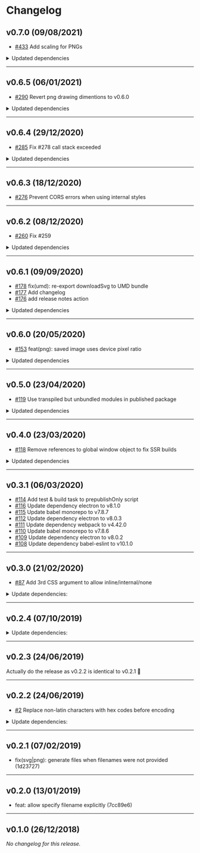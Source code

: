 # Changelog

## v0.7.0 (09/08/2021)
- [#433](https://github.com/cy6erskunk/svg-crowbar/pull/433) Add scaling for PNGs

<details>
<summary>Updated dependencies</summary>

- [#333](https://github.com/cy6erskunk/svg-crowbar/pull/333) Update dependency webpack to v5.24.4
- [#332](https://github.com/cy6erskunk/svg-crowbar/pull/332) Update dependency webpack to v5.24.3
- [#331](https://github.com/cy6erskunk/svg-crowbar/pull/331) Update dependency @babel/preset-env to v7.13.9
- [#330](https://github.com/cy6erskunk/svg-crowbar/pull/330) Update babel monorepo to v7.13.8
- [#329](https://github.com/cy6erskunk/svg-crowbar/pull/329) Update dependency webpack to v5.24.2
- [#328](https://github.com/cy6erskunk/svg-crowbar/pull/328) Update dependency webpack to v5.24.1
- [#327](https://github.com/cy6erskunk/svg-crowbar/pull/327) Update dependency @babel/preset-env to v7.13.5
- [#324](https://github.com/cy6erskunk/svg-crowbar/pull/324) Update babel monorepo
- [#325](https://github.com/cy6erskunk/svg-crowbar/pull/325) Update dependency webpack to v5.24.0
- [#323](https://github.com/cy6erskunk/svg-crowbar/pull/323) Update dependency electron to v10.4.0
- [#322](https://github.com/cy6erskunk/svg-crowbar/pull/322) Update dependency webpack to v5.23.0
- [#321](https://github.com/cy6erskunk/svg-crowbar/pull/321) Update babel monorepo to v7.12.17
- [#320](https://github.com/cy6erskunk/svg-crowbar/pull/320) Update dependency webpack to v5.22.0
- [#318](https://github.com/cy6erskunk/svg-crowbar/pull/318) Update babel monorepo to v7.12.16
- [#317](https://github.com/cy6erskunk/svg-crowbar/pull/317) Update Node.js to v14.15.5
- [#316](https://github.com/cy6erskunk/svg-crowbar/pull/316) Update dependency webpack to v5.21.2
- [#315](https://github.com/cy6erskunk/svg-crowbar/pull/315) Update dependency webpack to v5.21.1
- [#314](https://github.com/cy6erskunk/svg-crowbar/pull/314) Update dependency electron to v10.3.2
- [#313](https://github.com/cy6erskunk/svg-crowbar/pull/313) Update dependency webpack to v5.21.0
- [#312](https://github.com/cy6erskunk/svg-crowbar/pull/312) Update dependency webpack to v5.20.2
- [#311](https://github.com/cy6erskunk/svg-crowbar/pull/311) Update dependency webpack to v5.20.1
- [#310](https://github.com/cy6erskunk/svg-crowbar/pull/310) Update babel monorepo to v7.12.13
- [#307](https://github.com/cy6erskunk/svg-crowbar/pull/307) Update dependency webpack to v5.20.0
- [#309](https://github.com/cy6erskunk/svg-crowbar/pull/309) Update dependency webpack-cli to v4.5.0
- [#308](https://github.com/cy6erskunk/svg-crowbar/pull/308) Update dependency eslint to v7.19.0
- [#306](https://github.com/cy6erskunk/svg-crowbar/pull/306) Update dependency electron to v10.3.1
- [#305](https://github.com/cy6erskunk/svg-crowbar/pull/305) Update dependency webpack to v5.18.0
- [#304](https://github.com/cy6erskunk/svg-crowbar/pull/304) Update dependency webpack to v5.17.0
- [#302](https://github.com/cy6erskunk/svg-crowbar/pull/302) Update dependency webpack to v5.16.0
- [#301](https://github.com/cy6erskunk/svg-crowbar/pull/301) Update dependency webpack-cli to v4.4.0
- [#300](https://github.com/cy6erskunk/svg-crowbar/pull/300) Update dependency eslint to v7.18.0
- [#299](https://github.com/cy6erskunk/svg-crowbar/pull/299) Update dependency electron to v10.3.0
- [#298](https://github.com/cy6erskunk/svg-crowbar/pull/298) Update dependency webpack to v5.15.0
- [#297](https://github.com/cy6erskunk/svg-crowbar/pull/297) Update dependency webpack to v5.14.0
- [#296](https://github.com/cy6erskunk/svg-crowbar/pull/296) Update dependency webpack to v5.13.0
- [#295](https://github.com/cy6erskunk/svg-crowbar/pull/295) Update dependency webpack to v5.12.3
- [#294](https://github.com/cy6erskunk/svg-crowbar/pull/294) Update dependency webpack to v5.12.2
- [#293](https://github.com/cy6erskunk/svg-crowbar/pull/293) Update dependency webpack to v5.12.1
- [#292](https://github.com/cy6erskunk/svg-crowbar/pull/292) Update dependency webpack to v5.12.0
- [#434](https://github.com/cy6erskunk/svg-crowbar/pull/434) Update dependency webpack to v5.49.0
- [#431](https://github.com/cy6erskunk/svg-crowbar/pull/431) Update babel monorepo to v7.15.0
- [#430](https://github.com/cy6erskunk/svg-crowbar/pull/430) Update dependency electron to v13.1.8
- [#429](https://github.com/cy6erskunk/svg-crowbar/pull/429) Update dependency webpack to v5.48.0
- [#428](https://github.com/cy6erskunk/svg-crowbar/pull/428) Update dependency @babel/preset-env to v7.14.9
- [#427](https://github.com/cy6erskunk/svg-crowbar/pull/427) Update dependency eslint to v7.32.0
- [#319](https://github.com/cy6erskunk/svg-crowbar/pull/319) Update dependency eslint to v7.31.0
- [#425](https://github.com/cy6erskunk/svg-crowbar/pull/425) Update dependency webpack to v5.47.1
- [#424](https://github.com/cy6erskunk/svg-crowbar/pull/424) Update dependency webpack to v5.47.0
- [#423](https://github.com/cy6erskunk/svg-crowbar/pull/423) Update dependency webpack to v5.46.0
- [#422](https://github.com/cy6erskunk/svg-crowbar/pull/422) Update babel monorepo to v7.14.8
- [#421](https://github.com/cy6erskunk/svg-crowbar/pull/421) Update dependency webpack to v5.45.1
- [#420](https://github.com/cy6erskunk/svg-crowbar/pull/420) Update dependency webpack to v5.45.0
- [#419](https://github.com/cy6erskunk/svg-crowbar/pull/419) Update dependency electron to v13.1.7
- [#412](https://github.com/cy6erskunk/svg-crowbar/pull/412) Update Node.js to v14.17.3
- [#418](https://github.com/cy6erskunk/svg-crowbar/pull/418) Update dependency webpack to v5.44.0
- [#417](https://github.com/cy6erskunk/svg-crowbar/pull/417) Update dependency webpack to v5.43.0
- [#416](https://github.com/cy6erskunk/svg-crowbar/pull/416) Update dependency electron to v13.1.6
- [#415](https://github.com/cy6erskunk/svg-crowbar/pull/415) Update dependency webpack to v5.42.1
- [#414](https://github.com/cy6erskunk/svg-crowbar/pull/414) Update dependency webpack to v5.42.0
- [#413](https://github.com/cy6erskunk/svg-crowbar/pull/413) Update dependency electron to v13.1.5
- [#411](https://github.com/cy6erskunk/svg-crowbar/pull/411) Update dependency webpack to v5.41.1
- [#409](https://github.com/cy6erskunk/svg-crowbar/pull/409) Update dependency webpack to v5.41.0
- [#408](https://github.com/cy6erskunk/svg-crowbar/pull/408) Update dependency prettier to v2.3.2
- [#406](https://github.com/cy6erskunk/svg-crowbar/pull/406) Remove travis config
- [#388](https://github.com/cy6erskunk/svg-crowbar/pull/388) Update dependency electron to v13
- [#405](https://github.com/cy6erskunk/svg-crowbar/pull/405) Add node.js workflow
- [#356](https://github.com/cy6erskunk/svg-crowbar/pull/356) Update Node.js to v14.17.1
- [#404](https://github.com/cy6erskunk/svg-crowbar/pull/404) Update dependency @babel/preset-env to v7.14.7
- [#403](https://github.com/cy6erskunk/svg-crowbar/pull/403) Update dependency electron to v12.0.12
- [#402](https://github.com/cy6erskunk/svg-crowbar/pull/402) Update dependency webpack to v5.40.0
- [#401](https://github.com/cy6erskunk/svg-crowbar/pull/401) Update dependency webpack to v5.39.1
- [#400](https://github.com/cy6erskunk/svg-crowbar/pull/400) Update dependency webpack to v5.39.0
- [#399](https://github.com/cy6erskunk/svg-crowbar/pull/399) Update dependency @babel/core to v7.14.6
- [#398](https://github.com/cy6erskunk/svg-crowbar/pull/398) Update babel monorepo to v7.14.5
- [#397](https://github.com/cy6erskunk/svg-crowbar/pull/397) Update dependency electron to v12.0.11
- [#396](https://github.com/cy6erskunk/svg-crowbar/pull/396) Update dependency webpack-cli to v4.7.2
- [#395](https://github.com/cy6erskunk/svg-crowbar/pull/395) Update dependency webpack-cli to v4.7.1
- [#394](https://github.com/cy6erskunk/svg-crowbar/pull/394) Update dependency prettier to v2.3.1
- [#393](https://github.com/cy6erskunk/svg-crowbar/pull/393) Update dependency electron to v12.0.10
- [#392](https://github.com/cy6erskunk/svg-crowbar/pull/392) Update dependency @babel/preset-env to v7.14.4
- [#391](https://github.com/cy6erskunk/svg-crowbar/pull/391) Update dependency webpack to v5.38.1
- [#390](https://github.com/cy6erskunk/svg-crowbar/pull/390) Update dependency webpack to v5.38.0
- [#387](https://github.com/cy6erskunk/svg-crowbar/pull/387) Update dependency electron to v12.0.9
- [#386](https://github.com/cy6erskunk/svg-crowbar/pull/386) Update dependency webpack to v5.37.1
- [#385](https://github.com/cy6erskunk/svg-crowbar/pull/385) Update dependency electron to v12.0.8
- [#384](https://github.com/cy6erskunk/svg-crowbar/pull/384) Update babel monorepo to v7.14.3
- [#383](https://github.com/cy6erskunk/svg-crowbar/pull/383) Update babel monorepo to v7.14.2
- [#382](https://github.com/cy6erskunk/svg-crowbar/pull/382) Update dependency webpack to v5.37.0
- [#381](https://github.com/cy6erskunk/svg-crowbar/pull/381) Update dependency prettier to v2.3.0
- [#380](https://github.com/cy6erskunk/svg-crowbar/pull/380) Update dependency electron to v12.0.7
- [#378](https://github.com/cy6erskunk/svg-crowbar/pull/378) Update dependency webpack-cli to v4.7.0
- [#377](https://github.com/cy6erskunk/svg-crowbar/pull/377) Update dependency @babel/preset-env to v7.14.1
- [#376](https://github.com/cy6erskunk/svg-crowbar/pull/376) Update dependency electron to v12.0.6
- [#375](https://github.com/cy6erskunk/svg-crowbar/pull/375) Update dependency webpack to v5.36.2
- [#374](https://github.com/cy6erskunk/svg-crowbar/pull/374) Update babel monorepo to v7.14.0
- [#373](https://github.com/cy6erskunk/svg-crowbar/pull/373) Update dependency webpack to v5.36.1
- [#372](https://github.com/cy6erskunk/svg-crowbar/pull/372) Update dependency webpack to v5.36.0
- [#371](https://github.com/cy6erskunk/svg-crowbar/pull/371) Update dependency eslint-config-prettier to v8.3.0
- [#370](https://github.com/cy6erskunk/svg-crowbar/pull/370) Update dependency webpack to v5.35.1
- [#369](https://github.com/cy6erskunk/svg-crowbar/pull/369) Update dependency webpack to v5.35.0
- [#368](https://github.com/cy6erskunk/svg-crowbar/pull/368) Update dependency electron to v12.0.5
- [#367](https://github.com/cy6erskunk/svg-crowbar/pull/367) Update babel monorepo to v7.13.16
- [#366](https://github.com/cy6erskunk/svg-crowbar/pull/366) Update dependency webpack to v5.34.0
- [#365](https://github.com/cy6erskunk/svg-crowbar/pull/365) Update dependency eslint-plugin-prettier to v3.4.0
- [#364](https://github.com/cy6erskunk/svg-crowbar/pull/364) Update dependency webpack to v5.33.2
- [#363](https://github.com/cy6erskunk/svg-crowbar/pull/363) Update dependency electron to v12.0.4
- [#362](https://github.com/cy6erskunk/svg-crowbar/pull/362) Update dependency electron to v12.0.3
- [#361](https://github.com/cy6erskunk/svg-crowbar/pull/361) Update dependency eslint-config-prettier to v8.2.0
- [#360](https://github.com/cy6erskunk/svg-crowbar/pull/360) Update dependency webpack to v5.32.0
- [#359](https://github.com/cy6erskunk/svg-crowbar/pull/359) Update dependency webpack to v5.31.2
- [#358](https://github.com/cy6erskunk/svg-crowbar/pull/358) Update babel monorepo to v7.13.15
- [#357](https://github.com/cy6erskunk/svg-crowbar/pull/357) Update dependency webpack to v5.31.0
- [#355](https://github.com/cy6erskunk/svg-crowbar/pull/355) Update dependency webpack to v5.30.0
- [#354](https://github.com/cy6erskunk/svg-crowbar/pull/354) Update dependency webpack to v5.29.0
- [#334](https://github.com/cy6erskunk/svg-crowbar/pull/334) Update dependency electron to v12
- [#335](https://github.com/cy6erskunk/svg-crowbar/pull/335) Update dependency eslint-config-prettier to v8
- [#326](https://github.com/cy6erskunk/svg-crowbar/pull/326) Update Node.js to v14.16.0
- [#353](https://github.com/cy6erskunk/svg-crowbar/pull/353) Update babel monorepo to v7.13.14
- [#352](https://github.com/cy6erskunk/svg-crowbar/pull/352) Update dependency webpack-cli to v4.6.0
- [#351](https://github.com/cy6erskunk/svg-crowbar/pull/351) Update dependency @babel/core to v7.13.13
- [#350](https://github.com/cy6erskunk/svg-crowbar/pull/350) Update dependency webpack to v5.28.0
- [#349](https://github.com/cy6erskunk/svg-crowbar/pull/349) Update dependency electron to v10.4.2
- [#348](https://github.com/cy6erskunk/svg-crowbar/pull/348) Update dependency @babel/preset-env to v7.13.12
- [#347](https://github.com/cy6erskunk/svg-crowbar/pull/347) Update dependency webpack to v5.27.2
- [#346](https://github.com/cy6erskunk/svg-crowbar/pull/346) Update dependency webpack to v5.27.1
- [#345](https://github.com/cy6erskunk/svg-crowbar/pull/345) Update dependency webpack to v5.27.0
- [#344](https://github.com/cy6erskunk/svg-crowbar/pull/344) Update dependency webpack to v5.26.3
- [#343](https://github.com/cy6erskunk/svg-crowbar/pull/343) Update dependency @jest-runner/electron to v3.0.1
- [#342](https://github.com/cy6erskunk/svg-crowbar/pull/342) Update dependency webpack to v5.26.2
- [#341](https://github.com/cy6erskunk/svg-crowbar/pull/341) Update dependency webpack to v5.26.1
- [#340](https://github.com/cy6erskunk/svg-crowbar/pull/340) Update dependency electron to v10.4.1
- [#339](https://github.com/cy6erskunk/svg-crowbar/pull/339) Update dependency webpack to v5.26.0
- [#338](https://github.com/cy6erskunk/svg-crowbar/pull/338) Update dependency webpack to v5.25.1
- [#337](https://github.com/cy6erskunk/svg-crowbar/pull/337) Update dependency webpack to v5.25.0
- [#336](https://github.com/cy6erskunk/svg-crowbar/pull/336) Update babel monorepo to v7.13.10
</details>

---

## v0.6.5 (06/01/2021)
- [#290](https://github.com/cy6erskunk/svg-crowbar/pull/290) Revert png drawing dimentions to v0.6.0

<details>
<summary>Updated dependencies</summary>

- [#284](https://github.com/cy6erskunk/svg-crowbar/pull/284) Update dependency webpack-cli to v4.3.1
- [#291](https://github.com/cy6erskunk/svg-crowbar/pull/291) Update Node.js to the latest LTS
- [#289](https://github.com/cy6erskunk/svg-crowbar/pull/289) Update dependency eslint-plugin-prettier to v3.3.1
- [#287](https://github.com/cy6erskunk/svg-crowbar/pull/287) Update dependency eslint to v7.17.0
</details>

---

## v0.6.4 (29/12/2020)
- [#285](https://github.com/cy6erskunk/svg-crowbar/pull/285) Fix #278 call stack exceeded

<details>
<summary>Updated dependencies</summary>

- [#286](https://github.com/cy6erskunk/svg-crowbar/pull/286) Update dependency webpack to v5.11.1
- [#283](https://github.com/cy6erskunk/svg-crowbar/pull/283) Add test case from #75
- [#282](https://github.com/cy6erskunk/svg-crowbar/pull/282) Bump node-notifier from 8.0.0 to 8.0.1
- [#281](https://github.com/cy6erskunk/svg-crowbar/pull/281) Add script to prepare manual tests
- [#280](https://github.com/cy6erskunk/svg-crowbar/pull/280) Add manual tests setup
</details>

---

## v0.6.3 (18/12/2020)
- [#276](https://github.com/cy6erskunk/svg-crowbar/pull/276) Prevent CORS errors when using internal styles

---

## v0.6.2 (08/12/2020)
- [#260](https://github.com/cy6erskunk/svg-crowbar/pull/260) Fix #259

<details>
<summary>Updated dependencies</summary>

- [#267](https://github.com/cy6erskunk/svg-crowbar/pull/267) Update dependency eslint to v7.15.0
- [#266](https://github.com/cy6erskunk/svg-crowbar/pull/266) Update dependency webpack to v5.10.0
- [#265](https://github.com/cy6erskunk/svg-crowbar/pull/265) Update dependency eslint-plugin-prettier to v3.2.0
- [#264](https://github.com/cy6erskunk/svg-crowbar/pull/264) Update dependency webpack to v5.9.0
- [#263](https://github.com/cy6erskunk/svg-crowbar/pull/263) Update dependency prettier to v2.2.1
- [#262](https://github.com/cy6erskunk/svg-crowbar/pull/262) Update dependency webpack to v5.8.0
- [#261](https://github.com/cy6erskunk/svg-crowbar/pull/261) Update dependency webpack to v5.7.0
- [#258](https://github.com/cy6erskunk/svg-crowbar/pull/258) Update dependency @babel/core to v7.12.9
- [#257](https://github.com/cy6erskunk/svg-crowbar/pull/257) Update babel monorepo to v7.12.8
- [#256](https://github.com/cy6erskunk/svg-crowbar/pull/256) Update dependency eslint to v7.14.0
- [#255](https://github.com/cy6erskunk/svg-crowbar/pull/255) Update babel monorepo to v7.12.7
- [#254](https://github.com/cy6erskunk/svg-crowbar/pull/254) Update dependency prettier to v2.2.0
- [#253](https://github.com/cy6erskunk/svg-crowbar/pull/253) Update dependency webpack to v5.6.0
- [#252](https://github.com/cy6erskunk/svg-crowbar/pull/252) Update dependency electron to v10.1.6
- [#251](https://github.com/cy6erskunk/svg-crowbar/pull/251) Update dependency webpack to v5.5.1
- [#250](https://github.com/cy6erskunk/svg-crowbar/pull/250) Update dependency webpack to v5.5.0
- [#248](https://github.com/cy6erskunk/svg-crowbar/pull/248) Update dependency eslint to v7.13.0
- [#247](https://github.com/cy6erskunk/svg-crowbar/pull/247) Update dependency webpack-cli to v4.2.0
- [#246](https://github.com/cy6erskunk/svg-crowbar/pull/246) Update jest monorepo to v26.6.3
- [#245](https://github.com/cy6erskunk/svg-crowbar/pull/245) Update dependency webpack to v5.4.0
- [#244](https://github.com/cy6erskunk/svg-crowbar/pull/244) Update jest monorepo to v26.6.2
- [#243](https://github.com/cy6erskunk/svg-crowbar/pull/243) Update dependency webpack to v5.3.2
- [#242](https://github.com/cy6erskunk/svg-crowbar/pull/242) Update dependency webpack to v5.3.1
- [#241](https://github.com/cy6erskunk/svg-crowbar/pull/241) Update dependency eslint-config-prettier to v6.15.0
- [#240](https://github.com/cy6erskunk/svg-crowbar/pull/240) Update dependency webpack to v5.3.0
- [#239](https://github.com/cy6erskunk/svg-crowbar/pull/239) Update dependency eslint to v7.12.1
- [#238](https://github.com/cy6erskunk/svg-crowbar/pull/238) Update dependency eslint to v7.12.0
- [#237](https://github.com/cy6erskunk/svg-crowbar/pull/237) Update dependency electron to v10.1.5
- [#235](https://github.com/cy6erskunk/svg-crowbar/pull/235) Update dependency webpack to v5.2.0
- [#222](https://github.com/cy6erskunk/svg-crowbar/pull/222) Update dependency webpack-cli to v4
- [#236](https://github.com/cy6erskunk/svg-crowbar/pull/236) Update jest monorepo to v26.6.1
- [#234](https://github.com/cy6erskunk/svg-crowbar/pull/234) Update dependency eslint-config-prettier to v6.14.0
- [#233](https://github.com/cy6erskunk/svg-crowbar/pull/233) Update dependency electron to v10.1.4
- [#232](https://github.com/cy6erskunk/svg-crowbar/pull/232) Update jest monorepo to v26.6.0
- [#231](https://github.com/cy6erskunk/svg-crowbar/pull/231) Update dependency @babel/core to v7.12.3
- [#220](https://github.com/cy6erskunk/svg-crowbar/pull/220) Update Node.js to v12.19.0
- [#230](https://github.com/cy6erskunk/svg-crowbar/pull/230) Update dependency eslint-config-prettier to v6.13.0
- [#229](https://github.com/cy6erskunk/svg-crowbar/pull/229) Update dependency webpack to v5.1.3
- [#228](https://github.com/cy6erskunk/svg-crowbar/pull/228) Update babel monorepo to v7.12.1
- [#227](https://github.com/cy6erskunk/svg-crowbar/pull/227) Update dependency webpack to v5.1.2
- [#226](https://github.com/cy6erskunk/svg-crowbar/pull/226) Update dependency webpack to v5.1.1
- [#225](https://github.com/cy6erskunk/svg-crowbar/pull/225) Update babel monorepo to v7.12.0
- [#223](https://github.com/cy6erskunk/svg-crowbar/pull/223) Update dependency webpack to v5
- [#224](https://github.com/cy6erskunk/svg-crowbar/pull/224) Update dependency jest to v26.5.3
- [#221](https://github.com/cy6erskunk/svg-crowbar/pull/221) Update dependency eslint to v7.11.0
- [#219](https://github.com/cy6erskunk/svg-crowbar/pull/219) Update dependency jest to v26.5.2
- [#218](https://github.com/cy6erskunk/svg-crowbar/pull/218) Update jest monorepo to v26.5.2
- [#211](https://github.com/cy6erskunk/svg-crowbar/pull/211) Update Node.js to v12.18.4
- [#217](https://github.com/cy6erskunk/svg-crowbar/pull/217) Update jest monorepo to v26.5.0
- [#216](https://github.com/cy6erskunk/svg-crowbar/pull/216) Update dependency electron to v10.1.3
- [#215](https://github.com/cy6erskunk/svg-crowbar/pull/215) Update dependency eslint to v7.10.0
- [#214](https://github.com/cy6erskunk/svg-crowbar/pull/214) Update dependency eslint-config-prettier to v6.12.0
- [#213](https://github.com/cy6erskunk/svg-crowbar/pull/213) Update dependency webpack to v4.44.2
- [#212](https://github.com/cy6erskunk/svg-crowbar/pull/212) Update dependency prettier to v2.1.2
- [#210](https://github.com/cy6erskunk/svg-crowbar/pull/210) Update dependency electron to v10.1.2
- [#209](https://github.com/cy6erskunk/svg-crowbar/pull/209) Update dependency eslint to v7.9.0
</details>

---

## v0.6.1 (09/09/2020)
- [#178](https://github.com/cy6erskunk/svg-crowbar/pull/178) fix(umd): re-export downloadSvg to UMD bundle
- [#177](https://github.com/cy6erskunk/svg-crowbar/pull/177) Add changelog
- [#176](https://github.com/cy6erskunk/svg-crowbar/pull/176) add release notes action

<details>
<summary>Updated dependencies</summary>

- [#208](https://github.com/cy6erskunk/svg-crowbar/pull/208) Update babel monorepo to v7.11.6
- [#203](https://github.com/cy6erskunk/svg-crowbar/pull/203) Update dependency electron to v10
- [#184](https://github.com/cy6erskunk/svg-crowbar/pull/184) Update Node.js to v12.18.3
- [#207](https://github.com/cy6erskunk/svg-crowbar/pull/207) Update dependency eslint to v7.8.1
- [#206](https://github.com/cy6erskunk/svg-crowbar/pull/206) Update dependency eslint to v7.8.0
- [#205](https://github.com/cy6erskunk/svg-crowbar/pull/205) Update babel monorepo to v7.11.5
- [#204](https://github.com/cy6erskunk/svg-crowbar/pull/204) Update dependency prettier to v2.1.1
- [#202](https://github.com/cy6erskunk/svg-crowbar/pull/202) Update dependency prettier to v2.1.0
- [#201](https://github.com/cy6erskunk/svg-crowbar/pull/201) Update dependency jest to v26.4.2
- [#200](https://github.com/cy6erskunk/svg-crowbar/pull/200) Update dependency @babel/core to v7.11.4
- [#199](https://github.com/cy6erskunk/svg-crowbar/pull/199) Update dependency jest to v26.4.1
- [#198](https://github.com/cy6erskunk/svg-crowbar/pull/198) Update dependency electron to v9.2.1
- [#197](https://github.com/cy6erskunk/svg-crowbar/pull/197) Update dependency eslint to v7.7.0
- [#196](https://github.com/cy6erskunk/svg-crowbar/pull/196) Update dependency jest to v26.4.0
- [#195](https://github.com/cy6erskunk/svg-crowbar/pull/195) Update jest monorepo to v26.3.0
- [#194](https://github.com/cy6erskunk/svg-crowbar/pull/194) Update dependency electron to v9.2.0
- [#193](https://github.com/cy6erskunk/svg-crowbar/pull/193) Update dependency @babel/core to v7.11.1
- [#192](https://github.com/cy6erskunk/svg-crowbar/pull/192) Update dependency eslint to v7.6.0
- [#191](https://github.com/cy6erskunk/svg-crowbar/pull/191) Update jest monorepo to v26.2.2
- [#190](https://github.com/cy6erskunk/svg-crowbar/pull/190) Update babel monorepo to v7.11.0
- [#189](https://github.com/cy6erskunk/svg-crowbar/pull/189) Update jest monorepo to v26.2.1
- [#188](https://github.com/cy6erskunk/svg-crowbar/pull/188) Update jest monorepo to v26.2.0
- [#187](https://github.com/cy6erskunk/svg-crowbar/pull/187) Update dependency webpack to v4.44.1
- [#186](https://github.com/cy6erskunk/svg-crowbar/pull/186) Update dependency electron to v9.1.2
- [#185](https://github.com/cy6erskunk/svg-crowbar/pull/185) Update dependency webpack to v4.44.0
- [#175](https://github.com/cy6erskunk/svg-crowbar/pull/175) Update Node.js to v12.18.2
- [#183](https://github.com/cy6erskunk/svg-crowbar/pull/183) Update dependency electron to v9.1.1
- [#182](https://github.com/cy6erskunk/svg-crowbar/pull/182) Update dependency eslint to v7.5.0
- [#181](https://github.com/cy6erskunk/svg-crowbar/pull/181) Update babel monorepo to v7.10.5
- [#180](https://github.com/cy6erskunk/svg-crowbar/pull/180) Update dependency electron to v9.1.0
- [#179](https://github.com/cy6erskunk/svg-crowbar/pull/179) Update dependency eslint to v7.4.0
- [#155](https://github.com/cy6erskunk/svg-crowbar/pull/155) Update Jest config
- [#174](https://github.com/cy6erskunk/svg-crowbar/pull/174) Update babel monorepo to v7.10.4
- [#173](https://github.com/cy6erskunk/svg-crowbar/pull/173) Update jest monorepo to v26.1.0
- [#172](https://github.com/cy6erskunk/svg-crowbar/pull/172) Update dependency eslint to v7.3.1
- [#171](https://github.com/cy6erskunk/svg-crowbar/pull/171) Update dependency electron to v9.0.5
- [#167](https://github.com/cy6erskunk/svg-crowbar/pull/167) Update Node.js to v12.18.1
- [#170](https://github.com/cy6erskunk/svg-crowbar/pull/170) Update babel monorepo to v7.10.3
- [#169](https://github.com/cy6erskunk/svg-crowbar/pull/169) Update dependency eslint to v7.3.0
- [#168](https://github.com/cy6erskunk/svg-crowbar/pull/168) Update dependency webpack-cli to v3.3.12
- [#157](https://github.com/cy6erskunk/svg-crowbar/pull/157) Update Node.js to v12.18.0
- [#166](https://github.com/cy6erskunk/svg-crowbar/pull/166) Update dependency eslint-plugin-prettier to v3.1.4
- [#165](https://github.com/cy6erskunk/svg-crowbar/pull/165) Update dependency electron to v9.0.4
- [#164](https://github.com/cy6erskunk/svg-crowbar/pull/164) Update dependency electron to v9.0.3
- [#163](https://github.com/cy6erskunk/svg-crowbar/pull/163) Update dependency eslint to v7.2.0
- [#162](https://github.com/cy6erskunk/svg-crowbar/pull/162) Update dependency electron to v9.0.2
- [#161](https://github.com/cy6erskunk/svg-crowbar/pull/161) Update dependency electron to v9.0.1
- [#160](https://github.com/cy6erskunk/svg-crowbar/pull/160) Update babel monorepo to v7.10.2
- [#159](https://github.com/cy6erskunk/svg-crowbar/pull/159) Update babel monorepo to v7.10.1
- [#158](https://github.com/cy6erskunk/svg-crowbar/pull/158) Update babel monorepo to v7.10.0
- [#156](https://github.com/cy6erskunk/svg-crowbar/pull/156) Update dependency eslint to v7.1.0
</details>

---

## v0.6.0 (20/05/2020)
- [#153](https://github.com/cy6erskunk/svg-crowbar/pull/153) feat(png): saved image uses device pixel ratio
<details>
<summary>Updated dependencies</summary>

- [#154](https://github.com/cy6erskunk/svg-crowbar/pull/154) Update dependency electron to v9
- [#152](https://github.com/cy6erskunk/svg-crowbar/pull/152) Update dependency electron to v8.3.0
- [#151](https://github.com/cy6erskunk/svg-crowbar/pull/151) Update dependency eslint to v7
- [#150](https://github.com/cy6erskunk/svg-crowbar/pull/150) Update jest monorepo to v26 (major)
- [#141](https://github.com/cy6erskunk/svg-crowbar/pull/141) Update jest monorepo
- [#149](https://github.com/cy6erskunk/svg-crowbar/pull/149) Update dependency @jest-runner/electron to v3
- [#148](https://github.com/cy6erskunk/svg-crowbar/pull/148) Update dependency electron to v8.2.5
- [#147](https://github.com/cy6erskunk/svg-crowbar/pull/147) Update babel monorepo to v7.9.6
- [#146](https://github.com/cy6erskunk/svg-crowbar/pull/146) Update Node.js to v12.16.3
- [#145](https://github.com/cy6erskunk/svg-crowbar/pull/145) Update dependency electron to v8.2.4
- [#122](https://github.com/cy6erskunk/svg-crowbar/pull/122) Update dependency prettier to v2
- [#144](https://github.com/cy6erskunk/svg-crowbar/pull/144) Pin dependency @babel/cli to 7.8.4
</details>

---

## v0.5.0 (23/04/2020)
- [#119](https://github.com/cy6erskunk/svg-crowbar/pull/119) Use transpiled but unbundled modules in published package
<details>
<summary>Updated dependencies</summary>

- [#143](https://github.com/cy6erskunk/svg-crowbar/pull/143) Update dependency eslint-config-prettier to v6.11.0
- [#142](https://github.com/cy6erskunk/svg-crowbar/pull/142) Update dependency webpack to v4.43.0
- [#140](https://github.com/cy6erskunk/svg-crowbar/pull/140) Move all eslint config to one file
- [#139](https://github.com/cy6erskunk/svg-crowbar/pull/139) Update to the latest Nodejs LTS
- [#138](https://github.com/cy6erskunk/svg-crowbar/pull/138) Update dependency electron to v8.2.3
- [#137](https://github.com/cy6erskunk/svg-crowbar/pull/137) Update dependency electron to v8.2.2
- [#136](https://github.com/cy6erskunk/svg-crowbar/pull/136) Update dependency eslint-plugin-prettier to v3.1.3
- [#135](https://github.com/cy6erskunk/svg-crowbar/pull/135) Update jest monorepo to v25.3.0
- [#134](https://github.com/cy6erskunk/svg-crowbar/pull/134) Update dependency @babel/preset-env to v7.9.5
- [#133](https://github.com/cy6erskunk/svg-crowbar/pull/133) Update dependency electron to v8.2.1
- [#132](https://github.com/cy6erskunk/svg-crowbar/pull/132) Update dependency jest to v25.2.7
- [#131](https://github.com/cy6erskunk/svg-crowbar/pull/131) Update jest monorepo to v25.2.6
- [#130](https://github.com/cy6erskunk/svg-crowbar/pull/130) Update jest monorepo to v25.2.4
- [#129](https://github.com/cy6erskunk/svg-crowbar/pull/129) Update jest monorepo to v25.2.3
- [#128](https://github.com/cy6erskunk/svg-crowbar/pull/128) Update dependency jest to v25.2.2
- [#127](https://github.com/cy6erskunk/svg-crowbar/pull/127) Update jest monorepo to v25.2.1
- [#126](https://github.com/cy6erskunk/svg-crowbar/pull/126) Update jest monorepo to v25.2.0
- [#125](https://github.com/cy6erskunk/svg-crowbar/pull/125) Update dependency electron to v8.2.0
- [#124](https://github.com/cy6erskunk/svg-crowbar/pull/124) Update dependency webpack to v4.42.1
</details>

---

## v0.4.0 (23/03/2020)
- [#118](https://github.com/cy6erskunk/svg-crowbar/pull/118) Remove references to global window object to fix SSR builds
<details>
<summary>Updated dependencies</summary>

- [#123](https://github.com/cy6erskunk/svg-crowbar/pull/123) Update dependency eslint-config-prettier to v6.10.1
- [#121](https://github.com/cy6erskunk/svg-crowbar/pull/121) Update babel monorepo to v7.9.0
- [#117](https://github.com/cy6erskunk/svg-crowbar/pull/117) Update dependency electron to v8.1.1
</details>

---

## v0.3.1 (06/03/2020)
- [#114](https://github.com/cy6erskunk/svg-crowbar/pull/114) Add test & build task to prepublishOnly script
- [#116](https://github.com/cy6erskunk/svg-crowbar/pull/116) Update dependency electron to v8.1.0
- [#115](https://github.com/cy6erskunk/svg-crowbar/pull/115) Update babel monorepo to v7.8.7
- [#112](https://github.com/cy6erskunk/svg-crowbar/pull/112) Update dependency electron to v8.0.3
- [#111](https://github.com/cy6erskunk/svg-crowbar/pull/111) Update dependency webpack to v4.42.0
- [#110](https://github.com/cy6erskunk/svg-crowbar/pull/110) Update babel monorepo to v7.8.6
- [#109](https://github.com/cy6erskunk/svg-crowbar/pull/109) Update dependency electron to v8.0.2
- [#108](https://github.com/cy6erskunk/svg-crowbar/pull/108) Update dependency babel-eslint to v10.1.0

---

## v0.3.0 (21/02/2020)
- [#87](https://github.com/cy6erskunk/svg-crowbar/pull/87) Add 3rd CSS argument to allow inline/internal/none
<details>
<summary>Update dependencies:</summary>

- [#72](https://github.com/cy6erskunk/svg-crowbar/pull/72) Update babel monorepo to v7.7.0
- [#71](https://github.com/cy6erskunk/svg-crowbar/pull/71) Update dependency electron to v6.1.4
- [#70](https://github.com/cy6erskunk/svg-crowbar/pull/70) Update dependency electron to v6.1.3
- [#69](https://github.com/cy6erskunk/svg-crowbar/pull/69) Update dependency webpack-cli to v3.3.10
- [#68](https://github.com/cy6erskunk/svg-crowbar/pull/68) Update dependency eslint-config-prettier to v6.5.0
- [#67](https://github.com/cy6erskunk/svg-crowbar/pull/67) Update dependency eslint to v6.6.0
- [#66](https://github.com/cy6erskunk/svg-crowbar/pull/66) Update dependency electron to v6.1.2
- [#65](https://github.com/cy6erskunk/svg-crowbar/pull/65) Update dependency electron to v6.1.1
- [#64](https://github.com/cy6erskunk/svg-crowbar/pull/64) Update dependency electron to v6.1.0
- [#62](https://github.com/cy6erskunk/svg-crowbar/pull/62) Update dependency webpack to v4.41.2
- [#61](https://github.com/cy6erskunk/svg-crowbar/pull/61) Update dependency webpack to v4.41.1
- [#60](https://github.com/cy6erskunk/svg-crowbar/pull/60) Update dependency @babel/core to v7.6.4
- [#59](https://github.com/cy6erskunk/svg-crowbar/pull/59) Update dependency electron to v6.0.12
- [#58](https://github.com/cy6erskunk/svg-crowbar/pull/58) Update babel monorepo to v7.6.3
- [#104](https://github.com/cy6erskunk/svg-crowbar/pull/104) Update dependency electron to v8
- [#107](https://github.com/cy6erskunk/svg-crowbar/pull/107) Update dependency electron to v6.1.8
- [#106](https://github.com/cy6erskunk/svg-crowbar/pull/106) Update dependency webpack-cli to v3.3.11
- [#105](https://github.com/cy6erskunk/svg-crowbar/pull/105) Update dependency webpack to v4.41.6
- [#101](https://github.com/cy6erskunk/svg-crowbar/pull/101) Update jest monorepo to v25 (major)
- [#103](https://github.com/cy6erskunk/svg-crowbar/pull/103) Update babel monorepo to v7.8.4
- [#102](https://github.com/cy6erskunk/svg-crowbar/pull/102) Update dependency eslint-config-prettier to v6.10.0
- [#100](https://github.com/cy6erskunk/svg-crowbar/pull/100) Update babel monorepo to v7.8.3
- [#99](https://github.com/cy6erskunk/svg-crowbar/pull/99) Update dependency @babel/preset-env to v7.8.2
- [#98](https://github.com/cy6erskunk/svg-crowbar/pull/98) Update babel monorepo to v7.8.0
- [#94](https://github.com/cy6erskunk/svg-crowbar/pull/94) Update dependency webpack to v4.41.5
- [#97](https://github.com/cy6erskunk/svg-crowbar/pull/97) Update dependency eslint-config-prettier to v6.9.0
- [#96](https://github.com/cy6erskunk/svg-crowbar/pull/96) Update dependency eslint-config-prettier to v6.8.0
- [#95](https://github.com/cy6erskunk/svg-crowbar/pull/95) Update dependency eslint to v6.8.0
- [#93](https://github.com/cy6erskunk/svg-crowbar/pull/93) Update babel monorepo to v7.7.7
- [#92](https://github.com/cy6erskunk/svg-crowbar/pull/92) Update dependency electron to v6.1.7
- [#91](https://github.com/cy6erskunk/svg-crowbar/pull/91) Update dependency webpack to v4.41.3
- [#90](https://github.com/cy6erskunk/svg-crowbar/pull/90) Update dependency eslint-plugin-prettier to v3.1.2
- [#89](https://github.com/cy6erskunk/svg-crowbar/pull/89) Update dependency electron to v6.1.6
- [#88](https://github.com/cy6erskunk/svg-crowbar/pull/88) Update dependency @babel/preset-env to v7.7.6
- [#82](https://github.com/cy6erskunk/svg-crowbar/pull/82) Update babel monorepo to v7.7.5
- [#86](https://github.com/cy6erskunk/svg-crowbar/pull/86) Update dependency @jest-runner/electron to v2.0.3
- [#85](https://github.com/cy6erskunk/svg-crowbar/pull/85) Update dependency eslint to v6.7.2
- [#83](https://github.com/cy6erskunk/svg-crowbar/pull/83) Update dependency eslint to v6.7.1
- [#81](https://github.com/cy6erskunk/svg-crowbar/pull/81) Update dependency eslint to v6.7.0
- [#80](https://github.com/cy6erskunk/svg-crowbar/pull/80) Update dependency electron to v6.1.5
- [#79](https://github.com/cy6erskunk/svg-crowbar/pull/79) Update dependency eslint-config-prettier to v6.7.0
- [#78](https://github.com/cy6erskunk/svg-crowbar/pull/78) Update dependency eslint-config-prettier to v6.6.0
- [#77](https://github.com/cy6erskunk/svg-crowbar/pull/77) Update dependency prettier to v1.19.1
- [#76](https://github.com/cy6erskunk/svg-crowbar/pull/76) Update dependency prettier to v1.19.0
- [#74](https://github.com/cy6erskunk/svg-crowbar/pull/74) Update dependency @babel/core to v7.7.2
- [#73](https://github.com/cy6erskunk/svg-crowbar/pull/73) Update dependency @babel/preset-env to v7.7.1
</details>

---

## v0.2.4 (07/10/2019)
<details>
  <summary>Update dependencies:</summary>

- [#57](https://github.com/cy6erskunk/svg-crowbar/pull/57) Update dependency eslint-config-prettier to v6.4.0
- [#56](https://github.com/cy6erskunk/svg-crowbar/pull/56) Update dependency electron to v6.0.11
- [#55](https://github.com/cy6erskunk/svg-crowbar/pull/55) Update dependency eslint to v6.5.1
- [#54](https://github.com/cy6erskunk/svg-crowbar/pull/54) Update dependency eslint to v6.5.0
- [#53](https://github.com/cy6erskunk/svg-crowbar/pull/53) Update dependency webpack to v4.41.0
- [#52](https://github.com/cy6erskunk/svg-crowbar/pull/52) Update babel monorepo to v7.6.2
- [#51](https://github.com/cy6erskunk/svg-crowbar/pull/51) Update dependency electron to v6.0.10
- [#50](https://github.com/cy6erskunk/svg-crowbar/pull/50) Update dependency eslint-plugin-prettier to v3.1.1
- [#49](https://github.com/cy6erskunk/svg-crowbar/pull/49) Update dependency webpack-cli to v3.3.9
- [#48](https://github.com/cy6erskunk/svg-crowbar/pull/48) Update dependency eslint to v6.4.0
- [#47](https://github.com/cy6erskunk/svg-crowbar/pull/47) Update dependency webpack to v4.40.2
- [#46](https://github.com/cy6erskunk/svg-crowbar/pull/46) Update dependency webpack to v4.40.1
- [#45](https://github.com/cy6erskunk/svg-crowbar/pull/45) Update dependency webpack to v4.40.0
- [#44](https://github.com/cy6erskunk/svg-crowbar/pull/44) Update dependency electron to v6.0.9
- [#43](https://github.com/cy6erskunk/svg-crowbar/pull/43) Update dependency eslint-config-prettier to v6.3.0
- [#42](https://github.com/cy6erskunk/svg-crowbar/pull/42) Update dependency electron to v6.0.8
- [#41](https://github.com/cy6erskunk/svg-crowbar/pull/41) Update babel monorepo to v7.6.0
- [#40](https://github.com/cy6erskunk/svg-crowbar/pull/40) Update dependency webpack-cli to v3.3.8
- [#39](https://github.com/cy6erskunk/svg-crowbar/pull/39) Update dependency eslint-config-prettier to v6.2.0
- [#38](https://github.com/cy6erskunk/svg-crowbar/pull/38) Re-configure Renovate automerge
- [#30](https://github.com/cy6erskunk/svg-crowbar/pull/30) Update dependency webpack-cli to v3.3.7
- [#29](https://github.com/cy6erskunk/svg-crowbar/pull/29) Update jest monorepo to v24.9.0
- [#26](https://github.com/cy6erskunk/svg-crowbar/pull/26) Update dependency webpack to v4.39.3
- [#32](https://github.com/cy6erskunk/svg-crowbar/pull/32) Update dependency eslint-config-prettier to v6.1.0
- [#31](https://github.com/cy6erskunk/svg-crowbar/pull/31) Update dependency eslint to v6.3.0
- [#34](https://github.com/cy6erskunk/svg-crowbar/pull/34) Update dependency babel-eslint to v10.0.3
- [#37](https://github.com/cy6erskunk/svg-crowbar/pull/37) Configure renovate auto-merge
- [#27](https://github.com/cy6erskunk/svg-crowbar/pull/27) Update dependency electron to v6
- [#36](https://github.com/cy6erskunk/svg-crowbar/pull/36) Bump mixin-deep from 1.3.1 to 1.3.2
- [#35](https://github.com/cy6erskunk/svg-crowbar/pull/35) Bump eslint-utils from 1.4.0 to 1.4.2
- [#28](https://github.com/cy6erskunk/svg-crowbar/pull/28) Update dependency electron to v5.0.9
- [#25](https://github.com/cy6erskunk/svg-crowbar/pull/25) Update dependency electron to v5.0.8
- [#24](https://github.com/cy6erskunk/svg-crowbar/pull/24) Update dependency eslint to v6.1.0
- [#23](https://github.com/cy6erskunk/svg-crowbar/pull/23) Update babel monorepo to v7.5.5
- [#22](https://github.com/cy6erskunk/svg-crowbar/pull/22) Update dependency webpack to v4.37.0
- [#21](https://github.com/cy6erskunk/svg-crowbar/pull/21) Update dependency electron to v5.0.7
- [#20](https://github.com/cy6erskunk/svg-crowbar/pull/20) Update dependency webpack-cli to v3.3.6
- [#19](https://github.com/cy6erskunk/svg-crowbar/pull/19) Bump lodash from 4.17.11 to 4.17.14
- [#18](https://github.com/cy6erskunk/svg-crowbar/pull/18) chore(deps): update babel monorepo to v7.5.4
- [#17](https://github.com/cy6erskunk/svg-crowbar/pull/17) chore(deps): update dependency webpack to v4.35.3
- [#16](https://github.com/cy6erskunk/svg-crowbar/pull/16) Bulk update devDependencies
</details>

---

## v0.2.3 (24/06/2019)
Actually do the release as v0.2.2 is identical to v0.2.1 🤦 

---

## v0.2.2 (24/06/2019)
- [#2](https://github.com/cy6erskunk/svg-crowbar/pull/2) Replace non-latin characters with hex codes before encoding
<details>
<summary>Update dependencies:</summary>

- [#8](https://github.com/cy6erskunk/svg-crowbar/pull/8) Update dependency webpack-cli to v3.3.4
- [#9](https://github.com/cy6erskunk/svg-crowbar/pull/9) Update dependency eslint-config-prettier to v5
- [#6](https://github.com/cy6erskunk/svg-crowbar/pull/6) Update and lock dependencies
- [#5](https://github.com/cy6erskunk/svg-crowbar/pull/5) Fix travis config
- [#1](https://github.com/cy6erskunk/svg-crowbar/pull/1) Configure Renovate
</details>

---

## v0.2.1 (07/02/2019)
- fix(svg|png): generate files when filenames were not provided (1d23727)

---

## v0.2.0 (13/01/2019)
- feat: allow specify filename explicitly (7cc89e6)
---

## v0.1.0 (26/12/2018)
*No changelog for this release.*
